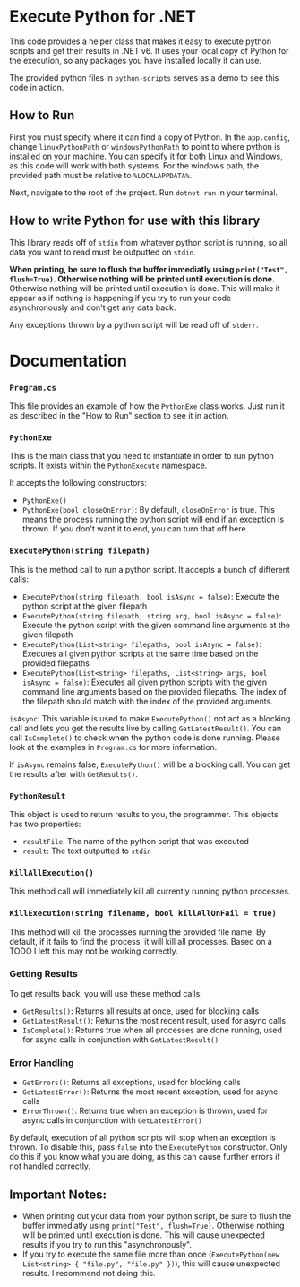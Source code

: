 # Execute Python for .NET
This code provides a helper class that makes it easy to execute python scripts and get their results in .NET v6. It uses your local copy of Python for the execution, so any packages you have installed locally it can use.

The provided python files in `python-scripts` serves as a demo to see this code in action.

## How to Run
First you must specify where it can find a copy of Python. In the `app.config`, change `linuxPythonPath` or `windowsPythonPath` to point to where python is installed on your machine. You can specify it for both Linux and Windows, as this code will work with both systems. For the windows path, the provided path must be relative to `%LOCALAPPDATA%`.

Next, navigate to the root of the project. Run `dotnet run` in your terminal.

## How to write Python for use with this library
This library reads off of `stdin` from whatever python script is running, so all data you want to read must be outputted on `stdin`. 

**When printing, be sure to flush the buffer immediatly using `print("Test", flush=True)`. Otherwise nothing will be printed until execution is done.** Otherwise nothing will be printed until execution is done. This will make it appear as if nothing is happening if you try to run your code asynchronously and don't get any data back.

Any exceptions thrown by a python script will be read off of `stderr`.

# Documentation
### `Program.cs`
This file provides an example of how the `PythonExe` class works. Just run it as described in the "How to Run" section to see it in action.

### `PythonExe`
This is the main class that you need to instantiate in order to run python scripts. It exists within the `PythonExecute` namespace.

It accepts the following constructors:
* `PythonExe()`
* `PythonExe(bool closeOnError)`: By default, `closeOnError` is true. This means the process running the python script will end if an exception is thrown. If you don't want it to end, you can turn that off here.

### `ExecutePython(string filepath)`
This is the method call to run a python script. It accepts a bunch of different calls:
* `ExecutePython(string filepath, bool isAsync = false)`: Execute the python script at the given filepath
* `ExecutePython(string filepath, string arg, bool isAsync = false)`: Execute the python script with the given command line arguments at the given filepath
* `ExecutePython(List<string> filepaths, bool isAsync = false)`: Executes all given python scripts at the same time based on the provided filepaths
* `ExecutePython(List<string> filepaths, List<string> args, bool isAsync = false)`: Executes all given python scripts with the given command line arguments based on the provided filepaths. The index of the filepath should match with the index of the provided arguments.

`isAsync`: This variable is used to make `ExecutePython()` not act as a blocking call and lets you get the results live by calling `GetLatestResult()`. You can call `IsComplete()` to check when the python code is done running. Please look at the examples in `Program.cs` for more information.

If `isAsync` remains false, `ExecutePython()` will be a blocking call. You can get the results after with `GetResults()`.

### `PythonResult`
This object is used to return results to you, the programmer. This objects has two properties:
* `resultFile`: The name of the python script that was executed
* `result`: The text outputted to `stdin`

### `KillAllExecution()`
This method call will immediately kill all currently running python processes.

### `KillExecution(string filename, bool killAllOnFail = true)`
This method will kill the processes running the provided file name. By default, if it fails to find the process, it will kill all processes. Based on a TODO I left this may not be working correctly.

### Getting Results
To get results back, you will use these method calls:
* `GetResults()`: Returns all results at once, used for blocking calls
* `GetLatestResult()`: Returns the most recent result, used for async calls
* `IsComplete()`: Returns true when all processes are done running, used for async calls in conjunction with `GetLatestResult()` 

### Error Handling

* `GetErrors()`: Returns all exceptions, used for blocking calls
* `GetLatestError()`: Returns the most recent exception, used for async calls
* `ErrorThrown()`: Returns true when an exception is thrown, used for async calls in conjunction with `GetLatestError()`

By default, execution of all python scripts will stop when an exception is thrown. To disable this, pass `false` into the `ExecutePython` constructor. Only do this if you know what you are doing, as this can cause further errors if not handled correctly.

## Important Notes:

* When printing out your data from your python script, be sure to flush the buffer immediatly using `print("Test", flush=True)`. Otherwise nothing will be printed until execution is done. This will cause unexpected results if you try to run this "asynchronously".
* If you try to execute the same file more than once (`ExecutePython(new List<string> { "file.py", "file.py" })`), this will cause unexpected results. I recommend not doing this.